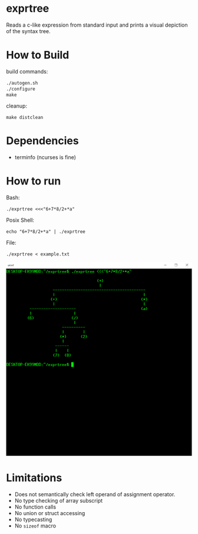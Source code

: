 # exprtree #

Reads a c-like expression from standard input and prints a visual depiction of
the syntax tree.


# How to Build #

build commands:

	./autogen.sh
	./configure
	make


cleanup:

	make distclean


# Dependencies #
* terminfo (ncurses is fine)


# How to run #
Bash:

	./exprtree <<<"6+7*8/2+*a"


Posix Shell:

	echo "6+7*8/2+*a" | ./exprtree


File:

	./exprtree < example.txt




![Example](/example.png)




# Limitations #

* Does not semantically check left operand of assignment operator.
* No type checking of array subscript
* No function calls
* No union or struct accessing
* No typecasting
* No `sizeof` macro

